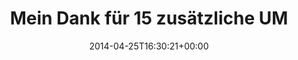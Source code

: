 ---
retweeted: false
source: <a href="http://twitter.com" rel="nofollow">Twitter Web Client</a>
entities:
  hashtags: []
  symbols: []
  user_mentions: []
  urls: []
display_text_range:
- '0'
- '130'
favorite_count: '3'
id_str: '459731145488629760'
truncated: false
retweet_count: '0'
id: '459731145488629760'
created_at: Fri Apr 25 16:30:21 +0000 2014
favorited: false
full_text: Mein Dank für 15 zusätzliche UMTS-Minuten in Naumburg für »bundle install«
  geht an die Anschlussreisenden des IC 1957 aus München.
lang: de
tags:
- pesos:twitter
date: '2014-04-25T16:30:21+00:00'
src: https://twitter.com/bascht/status/459731145488629760
original_url: https://twitter.com/bascht/status/459731145488629760
type: twitter_tweet
text: Mein Dank für 15 zusätzliche UMTS-Minuten in Naumburg für »bundle install« geht
  an die Anschlussreisenden des IC 1957 aus München.
title: Mein Dank für 15 zusätzliche UM

---